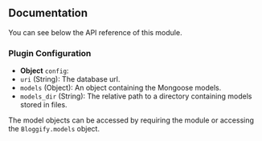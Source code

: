 ## Documentation

You can see below the API reference of this module.

### Plugin Configuration

- **Object** `config`:
 - `uri` (String): The database url.
 - `models` (Object): An object containing the Mongoose models.
 - `models_dir` (String): The relative path to a directory containing models stored in files.

The model objects can be accessed by requiring the module or accessing the `Bloggify.models` object.

